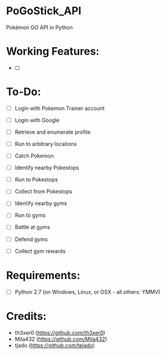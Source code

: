# PoGoStick_API
Pokémon GO API in Python

# Working Features:
- [ ]


# To-Do:
- [ ] Login with Pokemon Trainer account
- [ ] Login with Google
- [ ] Retrieve and enumerate profile
- [ ] Run to arbitrary locations
- [ ] Catch Pokemon
- [ ] Identify nearby Pokestops
- [ ] Run to Pokestops
- [ ] Collect from Pokestops
- [ ] Identify nearby gyms
- [ ] Run to gyms
- [ ] Battle at gyms
- [ ] Defend gyms
- [ ] Collect gym rewards


# Requirements:
- [ ] Python 2.7 (on Windows, Linux, or OSX - all others: YMMV)


# Credits:
- th3xer0 (https://github.com/th3xer0)
- Mila432 (https://github.com/Mila432)
- tjado (https://github.com/tejado)
